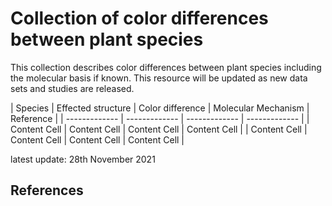 # Collection of color differences between plant species
This collection describes color differences between plant species including the molecular basis if known. This resource will be updated as new data sets and studies are released.


| Species  | Effected structure | Color difference | Molecular Mechanism | Reference |
| ------------- | ------------- |  ------------- | ------------- |
| Content Cell  | Content Cell  | Content Cell  | Content Cell  | 
| Content Cell  | Content Cell  | Content Cell  | Content Cell  | 


latest update: 28th November 2021

## References
